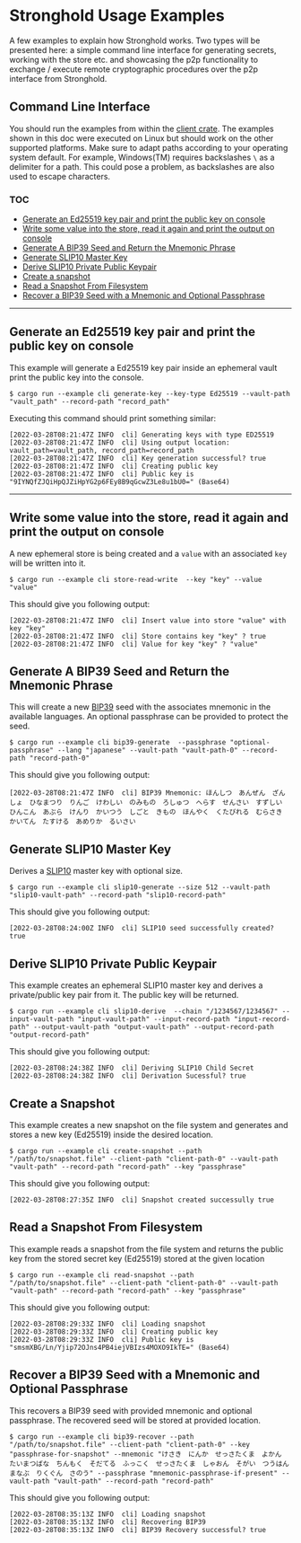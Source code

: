 # Stronghold Usage Examples

A few examples to explain how Stronghold works. Two types will be presented here: a simple command line interface for generating secrets, working with the store etc.
and showcasing the p2p functionality to exchange / execute remote cryptographic procedures over the p2p interface from Stronghold.

## Command Line Interface

You should run the examples from within the [client crate](https://github.com/iotaledger/stronghold.rs/tree/dev/client). The examples shown in this doc were executed on Linux but should work on the other supported platforms. Make sure to adapt paths according to your operating system default. For example, Windows(TM) requires backslashes `\` as a delimiter for a path. This could pose a problem, as backslashes are also used to escape characters.

### TOC

- [Generate an Ed25519 key pair and print the public key on console](#generate-an-ed25519-key-pair-and-print-the-public-key-on-console)
- [Write some value into the store, read it again and print the output on console](#write-some-value-into-the-store-read-it-again-and-print-the-output-on-console)
- [Generate A BIP39 Seed and Return the Mnemonic Phrase](#generate-a-bip39-seed-and-return-the-mnemonic-phrase)
- [Generate SLIP10 Master Key](#generate-slip10-master-key)
- [Derive SLIP10 Private Public Keypair](#derive-slip10-private-public-keypair)
- [Create a snapshot](#create-a-snapshot)
- [Read a Snapshot From Filesystem](#read-a-snapshot-from-filesystem)
- [Recover a BIP39 Seed with a Mnemonic and Optional Passphrase](#recover-a-bip39-seed-with-a-mnemonic-and-optional-passphrase)

---

<a name="Generate-an-Ed25519-key-pair-and-print-the-public-key-on-console"></a>
## Generate an Ed25519 key pair and print the public key on console

This example will generate a Ed25519 key pair inside an ephemeral vault print the public key into the console.

```lang:rust
$ cargo run --example cli generate-key --key-type Ed25519 --vault-path "vault_path" --record-path "record_path"
```

Executing this command should print something similar:

```
[2022-03-28T08:21:47Z INFO  cli] Generating keys with type ED25519
[2022-03-28T08:21:47Z INFO  cli] Using output location: vault_path=vault_path, record_path=record_path
[2022-03-28T08:21:47Z INFO  cli] Key generation successful? true
[2022-03-28T08:21:47Z INFO  cli] Creating public key
[2022-03-28T08:21:47Z INFO  cli] Public key is "9IYNQfZJQiHpQJZiHpYG2p6FEy8B9qGcwZ3Le8u1bU0=" (Base64)
```

---

## Write some value into the store, read it again and print the output on console

A new ephemeral store is being created and a `value` with an associated `key` will be written into it.

```lang:rust
$ cargo run --example cli store-read-write  --key "key" --value "value"
```

This should give you following output:

```
[2022-03-28T08:21:47Z INFO  cli] Insert value into store "value" with key "key"
[2022-03-28T08:21:47Z INFO  cli] Store contains key "key" ? true
[2022-03-28T08:21:47Z INFO  cli] Value for key "key" ? "value"
```

## Generate A BIP39 Seed and Return the Mnemonic Phrase

This will create a new [BIP39](https://github.com/bitcoin/bips/blob/master/bip-0039.mediawiki) seed with the associates mnemonic in the available languages. 
An optional passphrase can be provided to protect the seed.

```lang:rust
$ cargo run --example cli bip39-generate  --passphrase "optional-passphrase" --lang "japanese" --vault-path "vault-path-0" --record-path "record-path-0"
```

This should give you following output:
```
[2022-03-28T08:21:47Z INFO  cli] BIP39 Mnemonic: ほんしつ　あんぜん　ざんしょ　ひなまつり　りんご　けわしい　のみもの　ろしゅつ　へらす　せんさい　すずしい　ひんこん　あぶら　けんり　かいつう　しごと　きもの　ほんやく　くたびれる　むらさき　かいてん　たすける　あめりか　るいさい
```

## Generate SLIP10 Master Key

Derives a [SLIP10](https://github.com/satoshilabs/slips/blob/master/slip-0010.md) master key with optional size.

```lang:rust
$ cargo run --example cli slip10-generate --size 512 --vault-path "slip10-vault-path" --record-path "slip10-record-path"
```

This should give you following output:
```
[2022-03-28T08:24:00Z INFO  cli] SLIP10 seed successfully created? true
```


## Derive SLIP10 Private Public Keypair

This example creates an ephemeral SLIP10 master key and derives a private/public key pair from it. The public key will be returned.

```lang:rust
$ cargo run --example cli slip10-derive  --chain "/1234567/1234567" --input-vault-path "input-vault-path" --input-record-path "input-record-path" --output-vault-path "output-vault-path" --output-record-path "output-record-path"
```

This should give you following output:
```
[2022-03-28T08:24:38Z INFO  cli] Deriving SLIP10 Child Secret
[2022-03-28T08:24:38Z INFO  cli] Derivation Sucessful? true
```

## Create a Snapshot

This example creates a new snapshot on the file system and generates and stores a new key (Ed25519) inside the desired location.

```lang:rust
$ cargo run --example cli create-snapshot --path "/path/to/snapshot.file" --client-path "client-path-0" --vault-path "vault-path" --record-path "record-path" --key "passphrase"
```

This should give you following output:
```
[2022-03-28T08:27:35Z INFO  cli] Snapshot created successully true
```

## Read a Snapshot From Filesystem

This example reads a snapshot from the file system and returns the public key from the stored secret key (Ed25519) stored at the given location

```lang:rust
$ cargo run --example cli read-snapshot --path "/path/to/snapshot.file" --client-path "client-path-0" --vault-path "vault-path" --record-path "record-path" --key "passphrase"
```

This should give you following output:
```
[2022-03-28T08:29:33Z INFO  cli] Loading snapshot
[2022-03-28T08:29:33Z INFO  cli] Creating public key
[2022-03-28T08:29:33Z INFO  cli] Public key is "smsmXBG/Ln/Yjip72OJns4PB4iejVBIzs4MOXO9IkTE=" (Base64)
```

## Recover a BIP39 Seed with a Mnemonic and Optional Passphrase

This recovers a BIP39 seed with provided mnemonic and optional passphrase. The recovered seed will be stored at provided location. 

```lang:rust
$ cargo run --example cli bip39-recover --path "/path/to/snapshot.file" --client-path "client-path-0" --key "passphrase-for-snapshot" --mnemonic "けさき　にんか　せっさたくま　よかん　たいまつばな　ちんもく　そだてる　ふっこく　せっさたくま　しゃおん　そがい　つうはん　まなぶ　りくぐん　さのう" --passphrase "mnemonic-passphrase-if-present" --vault-path "vault-path" --record-path "record-path"
```

This should give you following output:
```
[2022-03-28T08:35:13Z INFO  cli] Loading snapshot
[2022-03-28T08:35:13Z INFO  cli] Recovering BIP39
[2022-03-28T08:35:13Z INFO  cli] BIP39 Recovery successful? true
```
